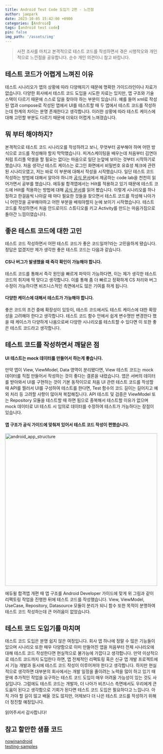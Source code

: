 ```yaml
---
title: Android Test Code 도입기 2편 - 느낀점
author: jaepark
date: 2023-10-05 15:42:00 +0900
categories: [Android]
tags: [android test code]
pin: false
img_path: '/assets/img'
---
```

> 사전 조사를 마치고 본격적으로 테스트 코드를 작성하면서 겪은 시행착오와 개인적으로 느낀점을 공유합니다. 순수 개인 의견이니 참고 바랍니다.

## **테스트 코드가 어렵게 느껴진 이유**
테스트 시나리오가 앱의 상황에 따라 다양해지기 때문에 명확한 가이드라인이나 자료가 없습니다. 다양한 회사에서 테스트 코드 도입을 시도한 자료는 있지만, 
앱 구조와 기술 스택이 다르기 때문에 스스로 답을 찾아야 하는 부분이 있습니다. 예를 들어 xml로 작성된 앱과 compose로 작성된 앱에서 UI를 테스트할 때 
두 앱에서 테스트 코드를 작성하는데 한계의 차이는 분명 존재한다고 생각합니다. 이러한 상황에 따라 테스트 케이스에 대해 고민할 부분도 다르기 때문에 더욱더 어렵게 느껴졌습니다.

## **뭐 부터 해야하지?**
본격적으로 테스트 코드 시나리오를 작성하려고 보니, 무엇부터 공부해야 하며 어떤 방식으로 코드를 작성해야 할지 막막했습니다. 
피겨스케이팅을 배우는데 처음부터 김연아처럼 트리플 악셀을 할 필요는 없다는 마음으로 일단 눈앞에 보이는 것부터 시작하기로 했습니다. 
처음 생각난 테스트 케이스는 로그인 화면에서 비밀번호 유효성 체크에 관련된 시나리오였고, 저는 바로 이 부분에 대해서 작성을 시작했습니다. 
일단 테스트 코드 작성하는 방법에 대해서 알아야 하니까 [공식 문서](https://developer.android.com/codelabs/jetpack-compose-testing#0)에서 
제공하는 code lab을 천천히 읽어가면서 공부를 했습니다. 에듀윌 합격앱에서는 Hilt를 적용하고 있기 때문에 테스트 코드에 Hilt를 적용하는 방법에 대해 
[공식 문서](https://developer.android.com/training/dependency-injection/hilt-testing)를 읽어 봤습니다.
이렇게 시나리오를 하나 정하고 한걸음씩 나아갈 때 마다 필요한 것들을 찾으면서 테스트 코드를 작성해 나아가니 어떤것을 공부해야하고 
어떤 부분을 배워야할지 눈에 보이기 시작했습니다. 테스트 코드를 작성하면서 처음 안드로이드 스튜디오를 키고 Activity를 만드는 마음가짐으로 돌아간 느낌이였습니다. 

## **좋은 테스트 코드에 대한 고민**
테스트 코드 작성하면서 어떤 테스트 코드가 좋은 코드일까?라는 고민을하게 됐습니다. 정답은 없겠지만 제가 생각한 좋은 테스트 코드는 다음과 같습니다.

#### CS나 버그가 발생했을 때 즉각 확인이 가능해야 합니다.
테스트 코드를 통해서 즉각 원인을 빠르게 파악이 가능하다면, 이는 제가 생각한 테스트 코드의 취지에 딱 맞다고 생각합니다. 
이를 통해 좀 더 빠르고 정확하게 CS 처리와 버그 수정이 가능하다면 비즈니스적인 측면에서도 많은 기여를 하게 됩니다.

#### 다양한 케이스에 대해서 테스트가 가능해야 합니다.
좋은 코드의 조건 중에 확장성이 있듯이, 테스트 코드에서도 테스트 케이스에 대한 확장성을 고려해야 한다고 생각합니다. 
테스트 코드 함수 안에서 쉽게 변수명만 변경한다 했을 때 케이스가 다양하게 나옴으로써 다양한 시나리오를 테스트할 수 있다면 이 또한 좋은 테스트 코드라고 생각합니다.

## **테스트 코드를 작성하면서 깨달은 점**

#### UI 테스트는 mock 데이터를 만들어서 하는게 좋습니다.
만약 앱이 View, ViewModel, Data 영역이 분리됐다면, View 테스트 코드는 mock 데이터를 직접 만들어서 작성하는 것이 좋다는 결론을 내렸습니다. 
앱은 서버의 데이터를 받아와서 UI를 구현하는 것이 기본 동작이므로 처음 UI 관련 테스트 코드를 작성할 때 API를 찔러서 UI를 구성하여 테스트를 한다면, 
Test 함수의 코드 길이는 길어지고 예외 처리 등 고려할 사항이 많아져 복잡해집니다. API 테스트 및 검증은 ViewModel 또는 Repository 모듈을 테스트할 때 
하면 됨으로 중복해서 테스트할 이유가 없으며 mock 데이터로 UI 테스트 시 임의로 데이터를 수정하여 테스트가 가능하다는 장점이 있습니다.

#### 앱 구조가 공식 가이드에 맞춰져 있어서 테스트 코드 작성이 편했습니다.

<img width="500" alt="android_app_structure" src="https://github.com/YoonJaePark3908/StockPortfolio/assets/54883589/7e4b8f07-5839-40eb-bb4d-7394beec3e9b">

에듀윌 합격앱 개편 때 앱 구조를 Android Developer 가이드에 맞게 위 그림과 같이 리팩토링 작업을 진행한 뒤에 테스트 코드를 작성했습니다. 
View, ViewModel, UseCase, Repository, Datasource 모듈이 분리가 되니 함수 또한 목적이 분명하여 테스트 코드 작성하는데 큰 어려움이 없었습니다.

## **테스트 코드 도입기를 마치며**
테스트 코드 도입은 분명 쉽지 않은 여정입니다. 회사 앱 하나에 정말 수 많은 기능들이 있으며 시나리오 또한 매우 다양함으로 이미 만들어진 앱을 처음부터 전체 시나리오에 대해 테스트 코드 작성한다면 현실적으로 불가능에 가깝다고 생각합니다.
만약 이상적으로 테스트 코드까지 도입한다 하면, 앱 전체적인 리팩토링 혹은 신규 앱 개발 프로젝트에서 기능 개발과 동시에 테스트 코드 작성이 이루어져야 한다고 생각합니다. 
하지만 현실적으로 생각하면 대부분의 회사에서는 개발 일정을 줄이려는 노력을 많이 하고 있기 때문에 추가적인 작업을 요구하는 테스트 코드 도입이 매우 어려울 가능성이 있는 것도 사실입니다.
그럼에도 테스트 코드는 개발자, 더 나아가 비즈니스 측면에서도 우리에게 큰 도움이 된다고 생각함으로 기회가 된다면 테스트 코드 도입은 필요하다고 느낍니다.
아직 가야 할 길이 많고 배울 것도 많지만, 어제보다 더 나은 테스트 코드를 작성하기 위해 더 정진할 예정입니다. 

읽어주셔서 감사합니다!

## **참고 할만한 샘플 코드**
[nowinandroid](https://github.com/android/nowinandroid)  
[testing-samples](https://github.com/android/testing-samples)
